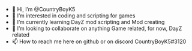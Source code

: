 - 👋 Hi, I’m @CountryBoyK5
- 👀 I’m interested in coding and scripting for games
- 🌱 I’m currently learning DayZ mod scripting and Mod creating
- 💞️ I’m looking to collaborate on anything Game related, for now, DayZ related
- 📫 How to reach me here on github or on discord CountryBoyK5#3120

<!---
CountryBoyK5/CountryBoyK5 is a ✨ special ✨ repository because its `README.md` (this file) appears on your GitHub profile.
You can click the Preview link to take a look at your changes.
--->
